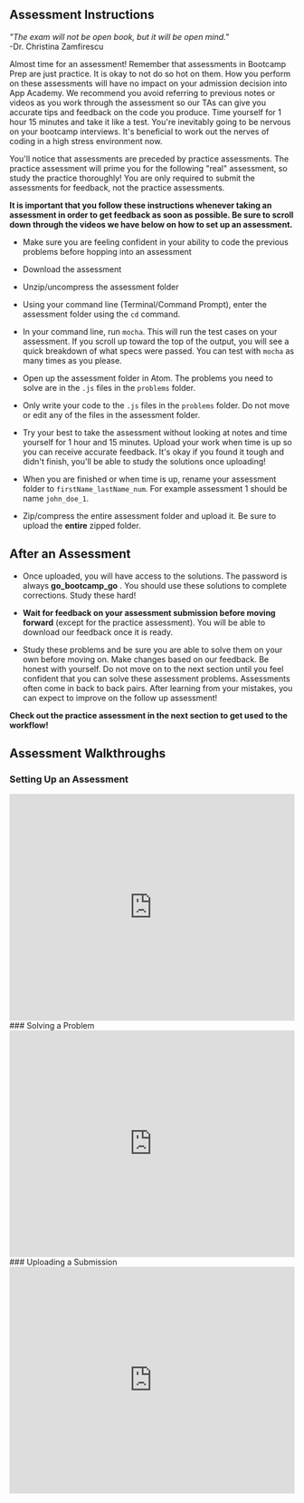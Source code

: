 ## Assessment Instructions

*"The exam will not be open book, but it will be open mind."*
</br>
-Dr. Christina Zamfirescu

Almost time for an assessment! Remember that assessments in Bootcamp Prep are just practice. It
is okay to not do so hot on them. How you perform on these assessments will have no impact
on your admission decision into App Academy. We recommend you avoid referring to previous notes or videos as
you work through the assessment so our TAs can give you accurate tips and feedback on the code you produce.
Time yourself for 1 hour 15 minutes and take it like a test. You're inevitably going to be nervous on your
bootcamp interviews. It's beneficial to work out the nerves of coding in a high stress environment now.

You'll notice that assessments are preceded by practice assessments. The practice assessment will prime
you for the following "real" assessment, so study the practice thoroughly! You are only required
to submit the assessments for feedback, not the practice assessments.

**It is important that you follow these instructions whenever taking an assessment
in order to get feedback as soon as possible. Be sure to scroll down through the videos we have
below on how to set up an assessment.**

* Make sure you are feeling confident in your ability to code the previous problems
before hopping into an assessment

* Download the assessment

* Unzip/uncompress the assessment folder

* Using your command line (Terminal/Command Prompt), enter the assessment folder using the `cd`
command.

* In your command line, run `mocha`. This will run the test cases on your assessment.
If you scroll up toward the top of the output, you will see a quick breakdown of what
specs were passed. You can test with `mocha` as many times as you please.

* Open up the assessment folder in Atom. The problems you need to solve are in
the `.js` files in the `problems` folder.

* Only write your code to the `.js` files in the `problems` folder.
Do not move or edit any of the files in the assessment folder.

* Try your best to take the assessment without looking at notes and time yourself
for 1 hour and 15 minutes. Upload your work when time is up so you can receive accurate feedback. It's okay if you found it tough and didn't finish, you'll be able to study
the solutions once uploading!

* When you are finished or when time is up, rename your assessment folder to
`firstName_lastName_num`. For example assessment 1 should be name `john_doe_1`.

* Zip/compress the entire assessment folder and upload it. Be sure to upload the
**entire** zipped folder.

## After an Assessment

* Once uploaded, you will have access to the solutions. The password is always **go_bootcamp_go** . You should use these solutions
to complete corrections. Study these hard!

* **Wait for feedback on your assessment submission before moving forward** (except for
  the practice assessment). You will be able to download our feedback once it is ready.

* Study these problems and be sure you are able to solve them on your own before moving on.
Make changes based on our feedback. Be honest with yourself. Do not move on to the
next section until you feel confident that you can solve these assessment problems.
Assessments often come in back to back pairs. After learning from your mistakes,
you can expect to improve on the follow up assessment!

**Check out the practice assessment in the next section to get used to the workflow!**

## Assessment Walkthroughs

### Setting Up an Assessment

<iframe src="https://player.vimeo.com/video/212974113" width="100%" height="400" frameborder="0" webkitallowfullscreen mozallowfullscreen allowfullscreen></iframe>

</br>
### Solving a Problem

<iframe src="https://player.vimeo.com/video/212974094" width="100%" height="400" frameborder="0" webkitallowfullscreen mozallowfullscreen allowfullscreen></iframe>

</br>
### Uploading a Submission

<iframe src="https://player.vimeo.com/video/212974044" width="100%" height="400" frameborder="0" webkitallowfullscreen mozallowfullscreen allowfullscreen></iframe>
